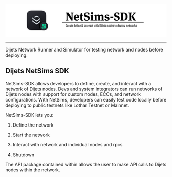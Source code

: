 <div align="center">
  <img src="resources/netsims-sdk.png?raw=true">
</div>

---

Dijets Network Runner and Simulator for testing network and nodes before deploying.

## Dijets NetSims SDK

NetSims-SDK allows developers to define, create, and interact with a network of Dijets nodes. Devs and system integrators can run networks of Dijets nodes with support for custom nodes, ECCs, and network configurations. With NetSims, developers can easily test code locally before deploying to public testnets like Lothar Testnet or Mainnet.

NetSims-SDK lets you:

1. Define the network

1. Start the network

1. Interact with network and individual nodes and rpcs

1. Shutdown

The API package contained within allows the user to make API calls to Dijets nodes within the network.